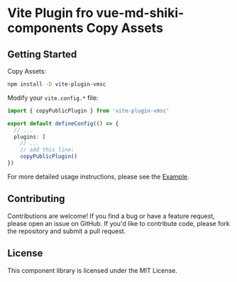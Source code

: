 # Vite Plugin fro vue-md-shiki-components Copy Assets

## Getting Started

Copy Assets:

```bash
npm install -D vite-plugin-vmsc
```

Modify your `vite.config.*` file:

```typescript
import { copyPublicPlugin } from 'vite-plugin-vmsc'

export default defineConfig(() => {
  // ...
  plugins: [
    // ...
    // add this line:
    copyPublicPlugin()
})

```

For more detailed usage instructions, please see the [Example](./example).

## Contributing

Contributions are welcome! If you find a bug or have a feature request, please open an issue on GitHub. If you'd like to contribute code, please fork the repository and submit a pull request.

## License

This component library is licensed under the MIT License.

